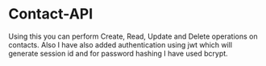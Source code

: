 # Contact-API
Using this you can perform Create, Read, Update and Delete operations on contacts.
Also I have also added authentication using jwt which will generate session id and for password hashing I have used bcrypt.
